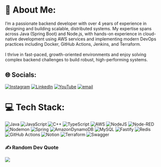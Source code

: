# 💫 About Me:
I’m a passionate backend developer with over 4 years of experience in designing and building scalable, distributed systems. My expertise spans across Java (Spring Boot) and Node.js, with hands-on experience in cloud-native development using AWS services and implementing modern DevOps practices including Docker, GitHub Actions, Jenkins, and Terraform.<br><br>I thrive in fast-paced, growth-oriented environments and enjoy solving complex backend challenges to build robust, high-performing systems.


## 🌐 Socials:
[![Instagram](https://img.shields.io/badge/Instagram-%23E4405F.svg?logo=Instagram&logoColor=white)](https://instagram.com/vivek_shrivastav_1202) [![LinkedIn](https://img.shields.io/badge/LinkedIn-%230077B5.svg?logo=linkedin&logoColor=white)](https://linkedin.com/in/vivek-verma-705162191) [![YouTube](https://img.shields.io/badge/YouTube-%23FF0000.svg?logo=YouTube&logoColor=white)](https://youtube.com/@vivekverma2604) [![email](https://img.shields.io/badge/Email-D14836?logo=gmail&logoColor=white)](mailto:vivekverma1221998@gmail.com) 

# 💻 Tech Stack:
![Java](https://img.shields.io/badge/java-%23ED8B00.svg?style=flat&logo=openjdk&logoColor=white) ![JavaScript](https://img.shields.io/badge/javascript-%23323330.svg?style=flat&logo=javascript&logoColor=%23F7DF1E) ![C++](https://img.shields.io/badge/c++-%2300599C.svg?style=flat&logo=c%2B%2B&logoColor=white) ![TypeScript](https://img.shields.io/badge/typescript-%23007ACC.svg?style=flat&logo=typescript&logoColor=white) ![AWS](https://img.shields.io/badge/AWS-%23FF9900.svg?style=flat&logo=amazon-aws&logoColor=white) ![NodeJS](https://img.shields.io/badge/node.js-6DA55F?style=flat&logo=node.js&logoColor=white) ![Node-RED](https://img.shields.io/badge/Node--RED-%238F0000.svg?style=flat&logo=node-red&logoColor=white) ![Nodemon](https://img.shields.io/badge/NODEMON-%23323330.svg?style=flat&logo=nodemon&logoColor=%BBDEAD) ![Spring](https://img.shields.io/badge/spring-%236DB33F.svg?style=flat&logo=spring&logoColor=white) ![AmazonDynamoDB](https://img.shields.io/badge/Amazon%20DynamoDB-4053D6?style=flat&logo=Amazon%20DynamoDB&logoColor=white) ![MySQL](https://img.shields.io/badge/mysql-4479A1.svg?style=flat&logo=mysql&logoColor=white) ![Fastify](https://img.shields.io/badge/fastify-%23000000.svg?style=flat&logo=fastify&logoColor=white) ![Redis](https://img.shields.io/badge/redis-%23DD0031.svg?style=flat&logo=redis&logoColor=white) ![GitHub Actions](https://img.shields.io/badge/github%20actions-%232671E5.svg?style=flat&logo=githubactions&logoColor=white) ![Notion](https://img.shields.io/badge/Notion-%23000000.svg?style=flat&logo=notion&logoColor=white) ![Terraform](https://img.shields.io/badge/terraform-%235835CC.svg?style=flat&logo=terraform&logoColor=white) ![Swagger](https://img.shields.io/badge/-Swagger-%23Clojure?style=flat&logo=swagger&logoColor=white)

### ✍️ Random Dev Quote
![](https://quotes-github-readme.vercel.app/api?type=vetical&theme=radical)

<!-- Proudly created with GPRM ( https://gprm.itsvg.in ) -->
